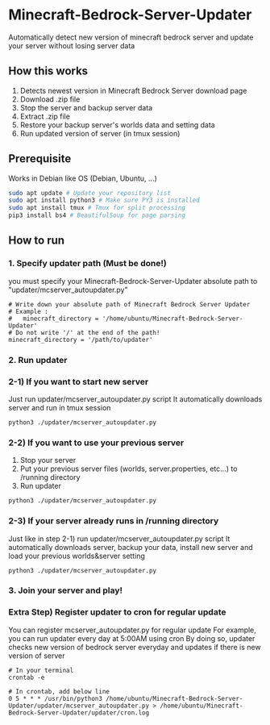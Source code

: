 # Minecraft-Bedrock-Server-Updater
Automatically detect new version of minecraft bedrock server and update your server without losing server data

## How this works
1. Detects newest version in Minecraft Bedrock Server download page
2. Download .zip file
3. Stop the server and backup server data
4. Extract .zip file
5. Restore your backup server's worlds data and setting data
6. Run updated version of server (in tmux session)

## Prerequisite
Works in Debian like OS (Debian, Ubuntu, ...)
```sh
sudo apt update # Update your repository list
sudo apt install python3 # Make sure PY3 is installed
sudo apt install tmux # Tmux for split processing
pip3 install bs4 # BeautifulSoup for page parsing
```

## How to run
### 1. Specify updater path (Must be done!)
you must specify your Minecraft-Bedrock-Server-Updater absolute path to "updater/mcserver_autoupdater.py"
```
# Write down your absolute path of Minecraft Bedrock Server Updater
# Example : 
#   minecraft_directory = '/home/ubuntu/Minecraft-Bedrock-Server-Updater'
# Do not write '/' at the end of the path!
minecraft_directory = '/path/to/updater'
```
### 2. Run updater
### 2-1) If you want to start new server
Just run updater/mcserver_autoupdater.py script
It automatically downloads server and run in tmux session
```
python3 ./updater/mcserver_autoupdater.py
```
### 2-2) If you want to use your previous server
1. Stop your server
2. Put your previous server files (worlds, server.properties, etc...) to /running directory
3. Run updater
```
python3 ./updater/mcserver_autoupdater.py
```

### 2-3) If your server already runs in /running directory
Just like in step 2-1) run updater/mcserver_autoupdater.py script
It automatically downloads server, backup your data, install new server and load your previous worlds&server setting
```
python3 ./updater/mcserver_autoupdater.py
```

### 3. Join your server and play!

### Extra Step) Register updater to cron for regular update
You can register mcserver_autoupdater.py for regular update
For example, you can run updater every day at 5:00AM using cron
By doing so, updater checks new version of bedrock server everyday and updates if there is new version of server
```
# In your terminal
crontab -e
```
```
# In crontab, add below line
0 5 * * * /usr/bin/python3 /home/ubuntu/Minecraft-Bedrock-Server-Updater/updater/mcserver_autoupdater.py > /home/ubuntu/Minecraft-Bedrock-Server-Updater/updater/cron.log
```
